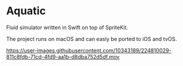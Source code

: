 # Aquatic

Fluid simulator written in Swift on top of SpriteKit.

The project runs on macOS and can easly be ported to iOS and tvOS.


https://user-images.githubusercontent.com/10343189/224810029-811c8fdb-71cd-4fd9-aa1b-d8dba752d5df.mov

